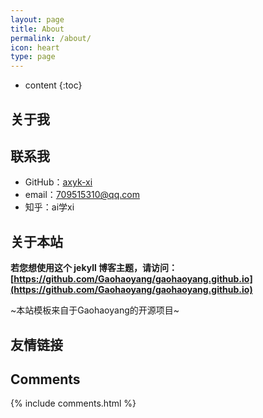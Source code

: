 ```yaml
---
layout: page
title: About
permalink: /about/
icon: heart
type: page
---
```


* content
{:toc}

## 关于我



## 联系我

* GitHub：[axyk-xi](https://github.com/axyk-xi)
* email：709515310@qq.com
* 知乎：ai学xi


## 关于本站

**若您想使用这个 jekyll 博客主题，请访问：[https://github.com/Gaohaoyang/gaohaoyang.github.io](https://github.com/Gaohaoyang/gaohaoyang.github.io)**

~本站模板来自于Gaohaoyang的开源项目~



## 友情链接

## Comments

{% include comments.html %}

